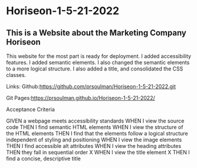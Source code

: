 # Horiseon-1-5-21-2022

## This is a Website about the Marketing Company Horiseon

This website for the most part is ready for deployment. I added accessibility features. I added semantic elements. I also changed the semantic elements to a more logical structure. I also added a title, and consolidated the CSS classes.

Links:
Github:https://github.com/prsoulman/Horiseon-1-5-21-2022.git

Git Pages:https://prsoulman.github.io/Horiseon-1-5-21-2022/


Acceptance Criteria

GIVEN a webpage meets accessibility standards
WHEN I view the source code
THEN I find semantic HTML elements
WHEN I view the structure of the HTML elements
THEN I find that the elements follow a logical structure independent of styling and positioning
WHEN I view the image elements
THEN I find accessible alt attributes
WHEN I view the heading attributes
THEN they fall in sequential order
X WHEN I view the title element
X THEN I find a concise, descriptive title
